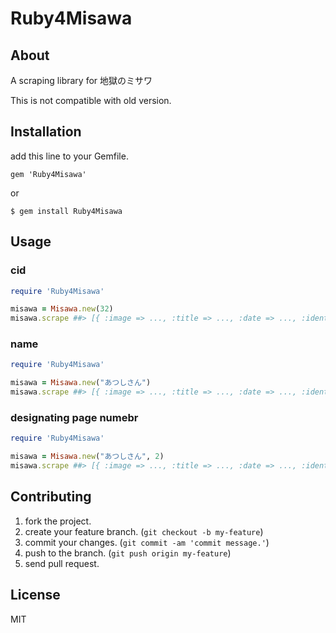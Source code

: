 # Ruby4Misawa

## About

A scraping library for 地獄のミサワ

This is not compatible with old version.

## Installation

add this line to your Gemfile.

`gem 'Ruby4Misawa'`

or

`$ gem install Ruby4Misawa`

## Usage

### cid

```ruby
require 'Ruby4Misawa'

misawa = Misawa.new(32)
misawa.scrape ##> [{ :image => ..., :title => ..., :date => ..., :identifier => ..., :body => ... }, ...]
```

### name

```ruby
require 'Ruby4Misawa'

misawa = Misawa.new("あつしさん")
misawa.scrape ##> [{ :image => ..., :title => ..., :date => ..., :identifier => ..., :body => ... }, ...]
```

### designating page numebr

```ruby
require 'Ruby4Misawa'

misawa = Misawa.new("あつしさん", 2)
misawa.scrape ##> [{ :image => ..., :title => ..., :date => ..., :identifier => ..., :body => ... }, ...]
```

## Contributing

1. fork the project.
2. create your feature branch. (`git checkout -b my-feature`)
3. commit your changes. (`git commit -am 'commit message.'`)
4. push to the branch. (`git push origin my-feature`)
5. send pull request.

## License

MIT
